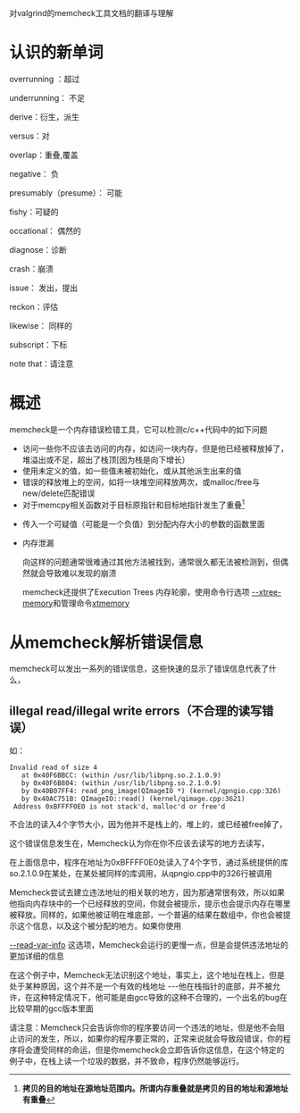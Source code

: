 对valgrind的memcheck工具文档的翻译与理解

# 认识的新单词

overrunning ：超过

underrunning： 不足

derive：衍生，派生

versus：对

overlap：重叠,覆盖

negative： 负

presumably（presume）： 可能

fishy：可疑的

occational： 偶然的

diagnose：诊断

crash：崩溃

issue： 发出，提出

reckon：评估

likewise： 同样的

subscript：下标

note that：请注意

# 概述

memcheck是一个内存错误检错工具，它可以检测c/c++代码中的如下问题

* 访问一些你不应该去访问的内存，如访问一块内存，但是他已经被释放掉了，堆溢出或不足，超出了栈顶[因为栈是向下增长）
* 使用未定义的值，如一些值未被初始化，或从其他派生出来的值
* 错误的释放堆上的空间，如将一块堆空间释放两次，或malloc/free与new/delete匹配错误
* 对于memcpy相关函数对于目标原指针和目标地指针发生了重叠[^1]

[^1]:**拷贝的目的地址在源地址范围内。所谓内存重叠就是拷贝的目的地址和源地址有重叠**

* 传入一个可疑值（可能是一个负值）到分配内存大小的参数的函数里面

* 内存泄漏

  向这样的问题通常很难通过其他方法被找到，通常很久都无法被检测到，但偶然就会导致难以发现的崩溃

  memcheck还提供了Execution Trees 内存轮廓，使用命令行选项 <u>--xtree-memory</u>和管理命令<u>xtmemory</u>

# 从memcheck解析错误信息

memcheck可以发出一系列的错误信息，这些快速的显示了错误信息代表了什么，

## illegal read/illegal write errors（不合理的读写错误）

如：

~~~
Invalid read of size 4
   at 0x40F6BBCC: (within /usr/lib/libpng.so.2.1.0.9)
   by 0x40F6B804: (within /usr/lib/libpng.so.2.1.0.9)
   by 0x40B07FF4: read_png_image(QImageIO *) (kernel/qpngio.cpp:326)
   by 0x40AC751B: QImageIO::read() (kernel/qimage.cpp:3621)
 Address 0xBFFFF0E0 is not stack'd, malloc'd or free'd
~~~

不合法的读入4个字节大小，因为他并不是栈上的，堆上的，或已经被free掉了，

这个错误信息发生在，Memcheck认为你在你不应该去读写的地方去读写，

在上面信息中，程序在地址为0xBFFFF0E0处读入了4个字节，通过系统提供的库so.2.1.0.9在某处，在某处被同样的库调用，从qpngio.cpp中的326行被调用

Memcheck尝试去建立违法地址的相关联的地方，因为那通常很有效，所以如果他指向内存块中的一个已经释放的空间，你就会被提示，提示也会提示内存在哪里被释放。同样的，如果他被证明在堆底部，一个普遍的结果在数组中，你也会被提示这个信息，以及这个被分配的地方。如果你使用 

<u>--read-var-info</u> 这选项，Memcheck会运行的更慢一点，但是会提供违法地址的更加详细的信息

在这个例子中，Memcheck无法识别这个地址，事实上，这个地址在栈上，但是处于某种原因，这个并不是一个有效的栈地址 ---他在栈指针的底部，并不被允许，在这种特定情况下，他可能是由gcc导致的这种不合理的，一个出名的bug在比较早期的gcc版本里面

请注意：Memcheck只会告诉你你的程序要访问一个违法的地址，但是他不会阻止访问的发生，所以，如果你的程序要正常的，正常来说就会导致段错误，你的程序将会遭受同样的命运，但是你memcheck会立即告诉你这信息，在这个特定的例子中，在栈上读一个垃圾的数据，并不致命，程序仍然能够运行。





















